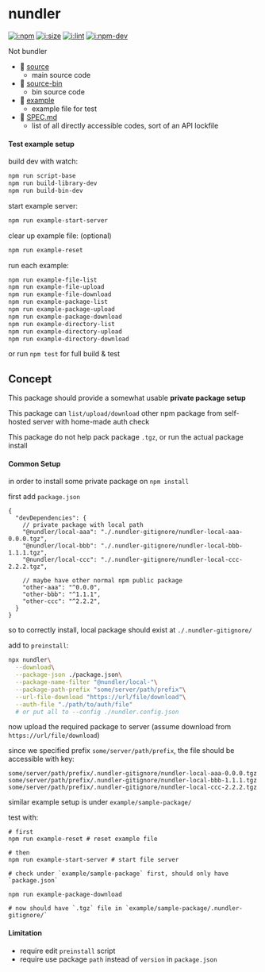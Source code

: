 # nundler

[![i:npm]][l:npm]
[![i:size]][l:size]
[![i:lint]][l:lint]
[![i:npm-dev]][l:npm]

Not bundler

[i:npm]: https://img.shields.io/npm/v/nundler.svg?colorB=blue
[i:npm-dev]: https://img.shields.io/npm/v/nundler/dev.svg
[l:npm]: https://npm.im/nundler
[i:size]: https://packagephobia.now.sh/badge?p=nundler
[l:size]: https://packagephobia.now.sh/result?p=nundler
[i:lint]: https://img.shields.io/badge/code_style-standard_ES6+-yellow.svg
[l:lint]: https://standardjs.com

[//]: # (NON_PACKAGE_CONTENT)

- 📁 [source](source)
  - main source code
- 📁 [source-bin](source-bin)
  - bin source code
- 📁 [example](example)
  - example file for test
- 📄 [SPEC.md](SPEC.md)
  - list of all directly accessible codes, sort of an API lockfile


#### Test example setup

build dev with watch:
```bash
npm run script-base
npm run build-library-dev
npm run build-bin-dev
```

start example server:
```bash
npm run example-start-server
```

clear up example file: (optional)
```bash
npm run example-reset
```

run each example:
```bash
npm run example-file-list
npm run example-file-upload
npm run example-file-download
npm run example-package-list
npm run example-package-upload
npm run example-package-download
npm run example-directory-list
npm run example-directory-upload
npm run example-directory-download
```

or run `npm test` for full build & test

## Concept

This package should provide 
a somewhat usable **private package setup**

This package can `list/upload/download` other npm package 
from self-hosted server
with home-made auth check

This package do not help pack package `.tgz`,
or run the actual package install

#### Common Setup

in order to install some private package on `npm install`

first add `package.json`
```json5
{
  "devDependencies": {
    // private package with local path
    "@nundler/local-aaa": "./.nundler-gitignore/nundler-local-aaa-0.0.0.tgz",
    "@nundler/local-bbb": "./.nundler-gitignore/nundler-local-bbb-1.1.1.tgz",
    "@nundler/local-ccc": "./.nundler-gitignore/nundler-local-ccc-2.2.2.tgz",

    // maybe have other normal npm public package
    "other-aaa": "^0.0.0",
    "other-bbb": "^1.1.1",
    "other-ccc": "^2.2.2",
  }
}
```

so to correctly install,
local package should exist at `./.nundler-gitignore/`

add to `preinstall`:
```bash
npx nundler\
  --download\
  --package-json ./package.json\
  --package-name-filter "@nundler/local-"\
  --package-path-prefix "some/server/path/prefix"\
  --url-file-download "https://url/file/download"\
  --auth-file "./path/to/auth/file"
  # or put all to --config ./nundler.config.json
```

now upload the required package to server
(assume download from `https://url/file/download`)

since we specified prefix `some/server/path/prefix`,
the file should be accessible with key:
```
some/server/path/prefix/.nundler-gitignore/nundler-local-aaa-0.0.0.tgz
some/server/path/prefix/.nundler-gitignore/nundler-local-bbb-1.1.1.tgz
some/server/path/prefix/.nundler-gitignore/nundler-local-ccc-2.2.2.tgz
```

similar example setup is under `example/sample-package/`

test with:
```
# first
npm run example-reset # reset example file

# then
npm run example-start-server # start file server

# check under `example/sample-package` first, should only have `package.json`

npm run example-package-download 

# now should have `.tgz` file in `example/sample-package/.nundler-gitignore/`
```

#### Limitation

- require edit `preinstall` script
- require use package `path` instead of `version` in `package.json`
